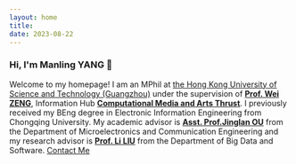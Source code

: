 ```yaml
---
layout: home
title: 
date: 2023-08-22
---
```

### Hi, I'm Manling YANG 👋
Welcome to my homepage! I am an MPhil at [the Hong Kong University of Science and Technology (Guangzhou)](https://www.hkust-gz.edu.cn/zh/) under the supervision of [**Prof. Wei ZENG**](https://zeng-wei.com/), Information Hub [**Computational Media and Arts Thrust**](https://cma.hkust-gz.edu.cn/). I previously received my BEng degree in Electronic Information Engineering from Chongqing University. My academic advisor is [**Asst. Prof.Jinglan OU**](http://www.ccee.cqu.edu.cn/info/1400/4361.htm) from the Department of Microelectronics and Communication Engineering and my research advisor is [**Prof. Li LIU**](http://www.cse.cqu.edu.cn/info/2095/5647.htm) from the Department of Big Data and Software.
<a href="/contact.html" class="highlighted">Contact Me</a>